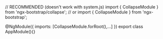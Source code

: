 // RECOMMENDED (doesn't work with system.js)
import { CollapseModule } from 'ngx-bootstrap/collapse';
// or
import { CollapseModule } from 'ngx-bootstrap';

@NgModule({
  imports: [CollapseModule.forRoot(),...]
})
export class AppModule(){}
